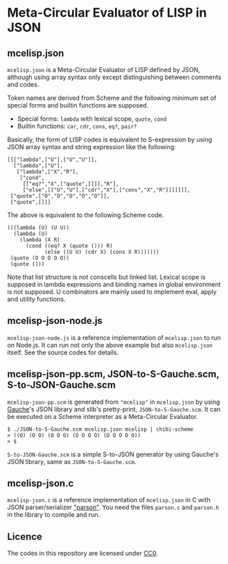 # Meta-Circular Evaluator of LISP in JSON

## mcelisp.json

`mcelisp.json` is a Meta-Circular Evaluator of LISP defined by JSON, although using array syntax only except distinguishing between comments and codes.

Token names are derived from Scheme and the following minimum set of special forms and builtin functions are supposed. 

* Special forms: `lambda` with lexical scope, `quote`, `cond`
* Builtin functions: `car`, `cdr`, `cons`, `eq?`, `pair?`

Basically, the form of LISP codes is equivalent to S-expression by using JSON array syntax and string expression like the following:

```
[[["lambda",["U"],["U","U"]],
  ["lambda",["U"],
   ["lambda",["X","R"],
    ["cond",
     [["eq?","X",["quote",[]]],"R"],
     ["else",[["U","U"],["cdr","X"],["cons","X","R"]]]]]]],
 ["quote",["O","O","O","O","O"]],
 ["quote",[]]]
```

The above is equivalent to the following Scheme code.

```
(((lambda (U) (U U))
  (lambda (U)
    (lambda (X R)
      (cond ((eq? X (quote ())) R)
            (else ((U U) (cdr X) (cons X R)))))))
 (quote (O O O O O))
 (quote ()))
```

Note that list structure is not conscells but linked list. Lexical scope is supposed in lambda expressions and binding names in global environment is not supposed. U combinators are mainly used to implement eval, apply and utility functions.

## mcelisp-json-node.js

`mcelisp-json-node.js` is a reference implementation of `mcelisp.json` to run on Node.js. It can run not only the above example but also `mcelisp.json` itself. See the source codes for details.

## mcelisp-json-pp.scm, JSON-to-S-Gauche.scm, S-to-JSON-Gauche.scm

`mcelisp-json-pp.scm` is generated from `"mcelisp"` in `mcelisp.json` by using [Gauche](http://practical-scheme.net/gauche/)'s JSON library and slib's pretty-print, `JSON-to-S-Gauche.scm`. It can be executed on a Scheme interpreter as a Meta-Circular Evaluator.

```
$ ./JSON-to-S-Gauche.scm mcelisp.json mcelisp | chibi-scheme
> ((O) (O O) (O O O) (O O O O) (O O O O O))
> $
```

`S-to-JSON-Gauche.scm` is a simple S-to-JSON generator by using Gauche's JSON library, same as `JSON-to-S-Gauche.scm`.

## mcelisp-json.c

`mcelisp-json.c` is a reference implementation of `mcelisp.json` in C with JSON parser/serializer ["parson"](https://github.com/kgabis/parson/). You need the files `parson.c` and `parson.h` in the library to compile and run.

## Licence

The codes in this repository are licensed under [CC0](https://creativecommons.org/publicdomain/zero/1.0/).

